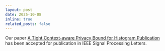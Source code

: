 ```yaml
---
layout: post
date: 2025-10-08
inline: true
related_posts: false
---
```


Our paper [A Tight Context-aware Privacy Bound for Histogram Publication](https://arxiv.org/abs/2508.18832) has been accepted for publication in IEEE Signal Processing Letters.
